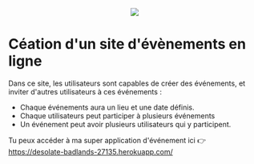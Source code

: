 <p align="center"> <img src="https://upload.wikimedia.org/wikipedia/commons/thumb/6/62/Ruby_On_Rails_Logo.svg/200px-Ruby_On_Rails_Logo.svg.png" target="_blank"> </p>

# Céation d'un site d'évènements en ligne 

Dans ce site, les utilisateurs sont capables de créer des événements, et inviter d'autres utilisateurs à ces événements : 

- Chaque événements aura un lieu et une date définis.
- Chaque utilisateurs peut participer à plusieurs événements
- Un événement peut avoir plusieurs utilisateurs qui y participent.

Tu peux accéder à ma super application d'événement ici :point_right: https://desolate-badlands-27135.herokuapp.com/
